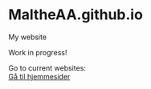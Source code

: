 # MaltheAA.github.io
My website

Work in progress!

Go to current websites:
<br>
[Gå til hjemmesider](Hjemmeside/index.html)
